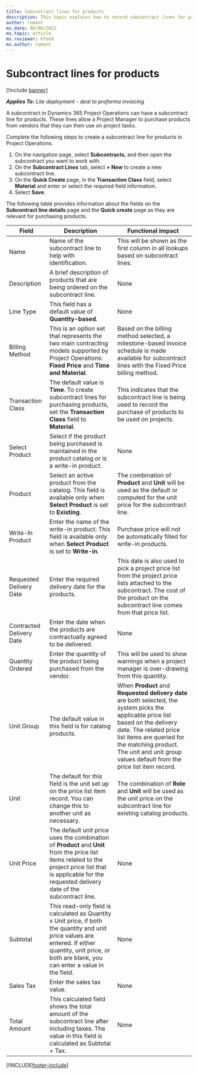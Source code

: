 ```yaml
---
title: Subcontract lines for products
description: This topic explains how to record subcontract lines for products and use the various fields to record product purchases from vendors.
author: rumant
ms.date: 08/06/2021
ms.topic: article
ms.reviewer: kfend 
ms.author: rumant
---
```


# Subcontract lines for products

[!include [banner](../../includes/dataverse-preview.md)]

_**Applies To:** Lite deployment - deal to proforma invoicing_

A subcontract in Dynamics 365 Project Operations can have a subcontract line for products. These lines allow a Project Manager to purchase products from vendors that they can then use on project tasks.

Complete the following steps to create a subcontract line for products in Project Operations.

1. On the navigation page, select **Subcontracts**, and then open the subcontract you want to work with. 
2. On the **Subcontract Lines** tab, select **+ New** to create a new subcontract line.
3. On the **Quick Create** page, in the **Transaction Class** field, select **Material** and enter or select the required field information. 
4. Select **Save**.

The following table provides information about the fields on the **Subcontract line details** page and the **Quick create** page as they are relevant for purchasing products.

| Field | Description | Functional impact|
| ----- | ----------- | ----------- |
| Name | Name of the subcontract line to help with identification. |This will be shown as the first column in all lookups based on subcontract lines.
| Description | A brief description of products that are being ordered on the subcontract line. | None |
| Line Type | This field has a default value of **Quantity-based**. |None |
| Billing Method | This is an option set that represents the two main contracting models supported by Project Operations: **Fixed Price** and **Time and Material**. | Based on the billing method selected, a milestone-based invoice schedule is made available for subcontract lines with the Fixed Price billing method. |
| Transaction Class |The default value is **Time**. To create subcontract lines for purchasing products, set the  **Transaction Class**  field to **Material**.  | This indicates that the subcontract line is being used to record the purchase of products to be used on projects. |
| Select Product | Select if the product being purchased is maintained in the product catalog or is a write-in product. |None |
| Product | Select an active product from the catalog. This field is available only when **Select Product** is set to **Existing**. |The combination of **Product** and **Unit** will be used as the default or computed for the unit price for the subcontract line.
| Write-In Product | Enter the name of the write-in product. This field is available only when **Select Product** is set to **Write-in**.  |Purchase price will not be automatically filled for write-in products. |
| Requested Delivery Date | Enter the required delivery date for the products.| This date is also used to pick a project price list from the project price lists attached to the subcontract. The cost of the product on the subcontract line comes from that price list. |
| Contracted Delivery Date | Enter the date when the products are contractually agreed to be delivered.  |None|
| Quantity Ordered | Enter the quantity of the product being purchased from the vendor.| This will be used to show warnings when a project manager is over-drawing from this quantity.|
| Unit Group | The default value in this field is for catalog products. |When **Product** and **Requested delivery date** are both selected, the system picks the applicable price list based on the delivery date. The related price list items are queried for the matching product. The unit and unit group values default from the price list item record. |
| Unit | The default for this field is the unit set up on the price list item record. You can change this to another unit as necessary.| The combination of **Role** and **Unit** will be used as the unit price on the subcontract line for existing catalog products. |
| Unit Price | The default unit price uses the combination of **Product** and **Unit** from the price list items related to the project price list that is applicable for the requested delivery date of the subcontract line.  |None |
| Subtotal | This read-only field is calculated as Quantity x Unit price, if both the quantity and unit price values are entered. If either quantity, unit price, or both are blank, you can enter a value in the field. |None |
| Sales Tax | Enter the sales tax value. |None |
| Total Amount | This calculated field shows the total amount of the subcontract line after including taxes. The value in this field is calculated as Subtotal + Tax. |None |


[!INCLUDE[footer-include](../../includes/footer-banner.md)]
